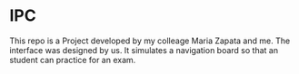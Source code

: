 # IPC
This repo is a Project developed by my colleage Maria Zapata and me. The interface was designed by us. 
It simulates a navigation board so that an student can practice for an exam. 
